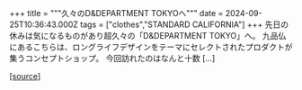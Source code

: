 +++
title = """久々のD&DEPARTMENT TOKYOへ"""
date = 2024-09-25T10:36:43.000Z
tags = ["clothes","STANDARD CALIFORNIA"]
+++
先日の休みは気になるものがあり超久々の「D&DEPARTMENT TOKYO」へ。 九品仏にあるこちらは、ロングライフデザインをテーマにセレクトされたプロダクトが集うコンセプトショップ。 今回訪れたのはなんと十数 \[…\]

[[source]](https://www.standardcalifornia.com/blog/49639.html)
